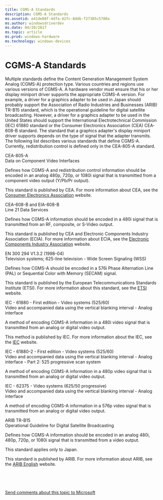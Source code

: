 ```yaml
---
title: CGMS-A Standards
description: CGMS-A Standards
ms.assetid: e41de08f-4dfa-42fc-8ddb-f27385c5780a
ms.author: windowsdriverdev
ms.date: 04/20/2017
ms.topic: article
ms.prod: windows-hardware
ms.technology: windows-devices
---
```


# CGMS-A Standards


Multiple standards define the Content Generation Management System Analog (CGMS-A) protection type. Various countries and regions use various versions of CGMS-A. A hardware vendor must ensure that his or her display miniport driver supports the appropriate CGMS-A version. For example, a driver for a graphics adapter to be used in Japan should probably support the Association of Radio Industries and Businesses (ARIB) TR-B15 standard, which is the operational guideline for digital satellite broadcasting. However, a driver for a graphics adapter to be used in the United States should support the International Electrotechnical Commission (IEC) 61880 standard or the Consumer Electronics Association (CEA) CEA-608-B standard. The standard that a graphics adapter's display miniport driver supports depends on the type of signal that the adapter transmits. The following list describes various standards that define CGMS-A. Currently, redistribution control is defined only in the CEA-805-A standard.

<span id="CEA-805-A"></span><span id="cea-805-a"></span>CEA-805-A  
Data on Component Video Interfaces

Defines how CGMS-A and redistribution control information should be encoded in an analog 480p, 720p, or 1080i signal that is transmitted from a component video output (Y/Pb/Pr output).

This standard is published by CEA. For more information about CEA, see the [Consumer Electronics Association](http://go.microsoft.com/fwlink/p/?linkid=71276) website.

<span id="CEA-608-B_and_EIA-608-B"></span><span id="cea-608-b_and_eia-608-b"></span><span id="CEA-608-B_AND_EIA-608-B"></span>CEA-608-B and EIA-608-B  
Line 21 Data Services

Defines how CGMS-A information should be encoded in a 480i signal that is transmitted from an RF, composite, or S-Video output.

This standard is published by CEA and Electronic Components Industry Association (ECIA). For more information about ECIA, see the [Electronic Components Industry Association](http://go.microsoft.com/fwlink/p/?linkid=71278) website.

<span id="EN_300_294_V1.3.2__1998-04_"></span><span id="en_300_294_v1.3.2__1998-04_"></span>EN 300 294 V1.3.2 (1998-04)  
Television systems; 625-line television - Wide Screen Signaling (WSS)

Defines how CGMS-A should be encoded in a 576i Phase Alternation Line (PAL) or Sequential Color with Memory (SECAM) signal.

This standard is published by the European Telecommunications Standards Institute (ETSI). For more information about this standard, see the [ETSI](http://go.microsoft.com/fwlink/p/?linkid=26364) website.

<span id="IEC_-_61880_-_First_edition_-_Video_systems__525_60_"></span><span id="iec_-_61880_-_first_edition_-_video_systems__525_60_"></span><span id="IEC_-_61880_-_FIRST_EDITION_-_VIDEO_SYSTEMS__525_60_"></span>IEC - 61880 - First edition - Video systems (525/60)  
Video and accompanied data using the vertical blanking interval - Analog interface

A method of encoding CGMS-A information in a 480i video signal that is transmitted from an analog or digital video output.

This method is published by IEC. For more information about the IEC, see the [IEC](http://go.microsoft.com/fwlink/p/?linkid=8732) website.

<span id="IEC_-_61880-2_-_First_edition_-_Video_systems__525_60__"></span><span id="iec_-_61880-2_-_first_edition_-_video_systems__525_60__"></span><span id="IEC_-_61880-2_-_FIRST_EDITION_-_VIDEO_SYSTEMS__525_60__"></span>IEC - 61880-2 - First edition - Video systems (525/60)   
Video and accompanied data using the vertical blanking interval - Analog interface - Part 2: 525 progressive scan system

A method of encoding CGMS-A information in a 480p video signal that is transmitted from an analog or digital video output.

<span id="IEC_-_62375_-_Video_systems__625_50_progressive_"></span><span id="iec_-_62375_-_video_systems__625_50_progressive_"></span><span id="IEC_-_62375_-_VIDEO_SYSTEMS__625_50_PROGRESSIVE_"></span>IEC - 62375 - Video systems (625/50 progressive)  
Video and accompanied data using the vertical blanking interval - Analog interface

A method of encoding CGMS-A information in a 576p video signal that is transmitted from an analog or digital video output.

<span id="ARIB_TR-B15"></span><span id="arib_tr-b15"></span>ARIB TR-B15  
Operational Guideline for Digital Satellite Broadcasting

Defines how CGMS-A information should be encoded in an analog 480i, 480p, 720p, or 1080i signal that is transmitted from a video output.

This standard applies only to Japan.

This standard is published by ARIB. For more information about ARIB, see the [ARIB English](http://go.microsoft.com/fwlink/p/?linkid=71283) website.

 

 

[Send comments about this topic to Microsoft](mailto:wsddocfb@microsoft.com?subject=Documentation%20feedback%20[display\display]:%20CGMS-A%20Standards%20%20RELEASE:%20%282/10/2017%29&body=%0A%0APRIVACY%20STATEMENT%0A%0AWe%20use%20your%20feedback%20to%20improve%20the%20documentation.%20We%20don't%20use%20your%20email%20address%20for%20any%20other%20purpose,%20and%20we'll%20remove%20your%20email%20address%20from%20our%20system%20after%20the%20issue%20that%20you're%20reporting%20is%20fixed.%20While%20we're%20working%20to%20fix%20this%20issue,%20we%20might%20send%20you%20an%20email%20message%20to%20ask%20for%20more%20info.%20Later,%20we%20might%20also%20send%20you%20an%20email%20message%20to%20let%20you%20know%20that%20we've%20addressed%20your%20feedback.%0A%0AFor%20more%20info%20about%20Microsoft's%20privacy%20policy,%20see%20http://privacy.microsoft.com/default.aspx. "Send comments about this topic to Microsoft")




